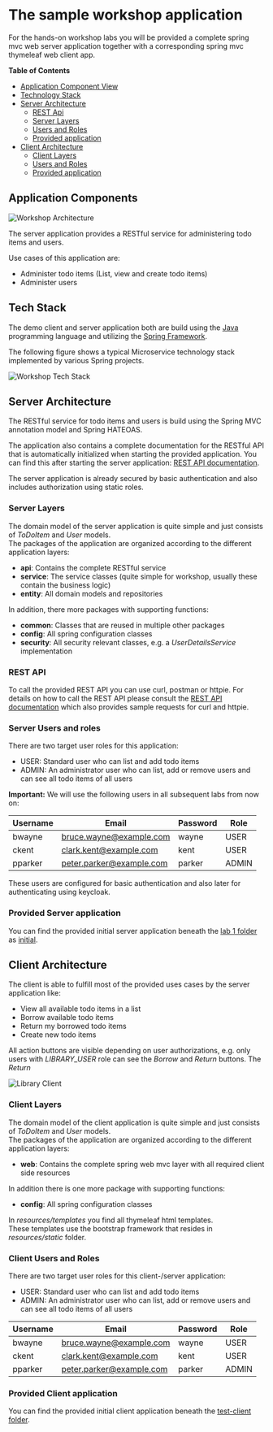 # The sample workshop application

For the hands-on workshop labs you will be provided a complete spring mvc web server application together
with a corresponding spring mvc thymeleaf web client app.    

__Table of Contents__

* [Application Component View](#application-components)
* [Technology Stack](#tech-stack)
* [Server Architecture](#server-architecture)
  * [REST Api](#rest-api)
  * [Server Layers](#server-layers)
  * [Users and Roles](#server-users-and-roles)
  * [Provided application](#provided-server-application)
* [Client Architecture](#client-architecture)
  * [Client Layers](#client-layers)
  * [Users and Roles](#client-users-and-roles)
  * [Provided application](#provided-client-application)

## Application Components

![Workshop Architecture](../docs/images/demo-architecture.png)

The server application provides a RESTful service for administering todo items and users.

Use cases of this application are:

* Administer todo items (List, view and create todo items)
* Administer users 

## Tech Stack

The demo client and server application both are build using the [Java](https://adoptopenjdk.net/) programming language and utilizing
the [Spring Framework](https://spring.io).

The following figure shows a typical Microservice technology stack implemented by various Spring projects.

![Workshop Tech Stack](images/spring_tech_stack.png)

## Server Architecture

The RESTful service for todo items and users is build using the Spring MVC annotation model and Spring HATEOAS.

The application also contains a complete documentation for the RESTful API that is automatically 
initialized when starting the provided application. You can find this after starting the server application: [REST API documentation](http://localhost:9090/swagger-ui.html).

The server application is already secured by basic authentication and also includes authorization using static roles. 

### Server Layers

The domain model of the server application is quite simple and just consists of _ToDoItem_ and _User_ models.   
The packages of the application are organized according to the different application layers:

* __api__: Contains the complete RESTful service
* __service__: The service classes (quite simple for workshop, usually these contain the business logic)
* __entity__: All domain models and repositories

In addition, there more packages with supporting functions:

* __common__: Classes that are reused in multiple other packages
* __config__: All spring configuration classes
* __security__: All security relevant classes, e.g. a _UserDetailsService_ implementation

### REST API

To call the provided REST API you can use curl, postman or httpie. 
For details on how to call the REST API please consult the [REST API documentation](http://localhost:9090/swagger-ui.html) 
which also provides sample requests for curl and httpie.

### Server Users and roles

There are two target user roles for this application:

* USER: Standard user who can list and add todo items
* ADMIN: An administrator user who can list, add or remove users and can see all todo items of all users

__Important:__ We will use the following users in all subsequent labs from now on:

| Username | Email                    | Password | Role   |
| ---------| ------------------------ | -------- |--------|
| bwayne   | bruce.wayne@example.com  | wayne    | USER   |
| ckent    | clark.kent@example.com   | kent     | USER   |
| pparker  | peter.parker@example.com | parker   | ADMIN  |

These users are configured for basic authentication and also later for authenticating using keycloak.

### Provided Server application

You can find the provided initial server application beneath the [lab 1 folder](../lab1) as 
[initial](../lab1/initial).

## Client Architecture

The client is able to fulfill most of the provided uses cases by the server application like:

* View all available todo items in a list
* Borrow available todo items
* Return my borrowed todo items
* Create new todo items

All action buttons are visible depending on user authorizations, e.g. only users with _LIBRARY_USER_ role can see
the _Borrow_ and _Return_ buttons. The _Return_

![Library Client](../docs/images/library_client.png)

### Client Layers

The domain model of the client application is quite simple and just consists of _ToDoItem_ and _User_ models.   
The packages of the application are organized according to the different application layers:

* __web__: Contains the complete spring web mvc layer with all required client side resources

In addition there is one more package with supporting functions:

* __config__: All spring configuration classes

In _resources/templates_ you find all thymeleaf html templates.  
These templates use the bootstrap framework that resides 
in _resources/static_ folder.

### Client Users and Roles

There are two target user roles for this client-/server application:

* USER: Standard user who can list and add todo items
* ADMIN: An administrator user who can list, add or remove users and can see all todo items of all users

| Username | Email                    | Password | Role   |
| ---------| ------------------------ | -------- |--------|
| bwayne   | bruce.wayne@example.com  | wayne    | USER   |
| ckent    | clark.kent@example.com   | kent     | USER   |
| pparker  | peter.parker@example.com | parker   | ADMIN  |

### Provided Client application

You can find the provided initial client application beneath the [test-client folder](../test-client).

